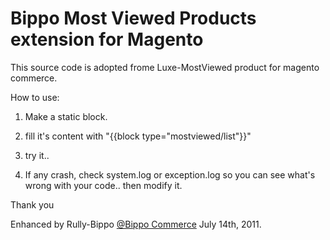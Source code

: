 # Bippo Most Viewed Products extension for Magento

This source code is adopted frome Luxe-MostViewed product for magento commerce. 

How to use:

1. Make a static block.

2. fill it's content with "{{block type="mostviewed/list"}}"

3. try it..

4. If any crash, check system.log or exception.log so you can see what's wrong with your code.. then modify it.



Thank you

Enhanced by Rully-Bippo [@Bippo Commerce](http://www.bippo.co.id) July 14th, 2011.